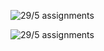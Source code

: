 ![29/5 assignments](https://github.com/shreeshailaya/c-dac/blob/main/Core%20Java/Media/Assignments/1-6.png)

![29/5 assignments](https://github.com/shreeshailaya/c-dac/blob/main/Core%20Java/Media/Assignments/1-6-2.png)


